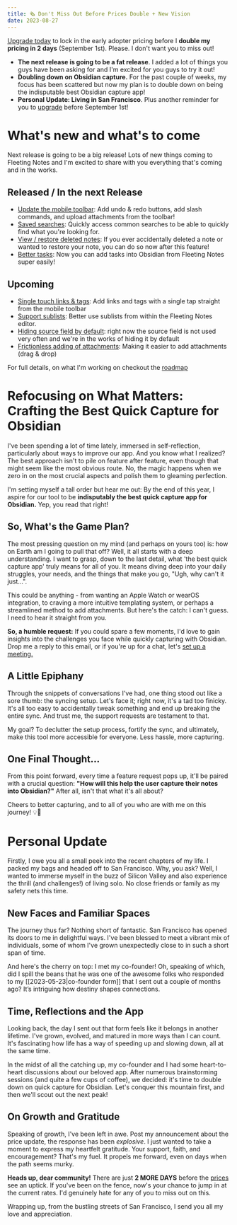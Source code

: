 ```yaml
---
title: 🗞 Don't Miss Out Before Prices Double + New Vision
date: 2023-08-27
---
```

[Upgrade today](https://www.fleetingnotes.app/pricing) to lock in the early adopter pricing before I **double my pricing in 2 days** (September 1st). Please. I don't want you to miss out!

- **The next release is going to be a fat release**. I added a lot of things you guys have been asking for and I'm excited for you guys to try it out!
- **Doubling down on Obsidian capture.** For the past couple of weeks, my focus has been scattered but now my plan is to double down on being the indisputable best Obsidian capture app!
- **Personal Update: Living in San Francisco**. Plus another reminder for you to [upgrade](https://www.fleetingnotes.app/pricing) before September 1st!

# What's new and what's to come
Next release is going to be a big release! Lots of new things coming to Fleeting Notes and I'm excited to share with you everything that's coming and in the works.

## Released / In the next Release
- [Update the mobile toolbar](https://github.com/fleetingnotes/fleeting-notes-flutter/issues/677): Add undo & redo buttons, add slash commands, and upload attachments from the toolbar!
- [Saved searches](https://github.com/fleetingnotes/fleeting-notes-flutter/issues/831): Quickly access common searches to be able to quickly find what you're looking for.
- [View / restore deleted notes](https://github.com/fleetingnotes/fleeting-notes-flutter/issues/668): If you ever accidentally deleted a note or wanted to restore your note, you can do so now after this feature!
- [Better tasks](https://github.com/fleetingnotes/fleeting-notes-flutter/issues/871): Now you can add tasks into Obsidian from Fleeting Notes super easily!

## Upcoming
- [Single touch links & tags](https://github.com/fleetingnotes/fleeting-notes-flutter/issues/723): Add links and tags with a single tap straight from the mobile toolbar
- [Support sublists](https://github.com/fleetingnotes/fleeting-notes-flutter/issues/692): Better use sublists from within the Fleeting Notes editor.
- [Hiding source field by default](https://github.com/fleetingnotes/fleeting-notes-flutter/issues/639): right now the source field is not used very often and we're in the works of hiding it by default
- [Frictionless adding of attachments](https://github.com/fleetingnotes/fleeting-notes-flutter/issues/498): Making it easier to add attachments (drag & drop)

For full details, on what I'm working on checkout the [roadmap](https://github.com/orgs/fleetingnotes/projects/1)

# Refocusing on What Matters: Crafting the Best Quick Capture for Obsidian
I've been spending a lot of time lately, immersed in self-reflection, particularly about ways to improve our app. And you know what I realized? The best approach isn't to pile on feature after feature, even though that might seem like the most obvious route. No, the magic happens when we zero in on the most crucial aspects and polish them to gleaming perfection.

I'm setting myself a tall order but hear me out: By the end of this year, I aspire for our tool to be **indisputably the best quick capture app for Obsidian.** Yep, you read that right!

## So, What's the Game Plan?

The most pressing question on my mind (and perhaps on yours too) is: how on Earth am I going to pull that off? Well, it all starts with a deep understanding. I want to grasp, down to the last detail, what 'the best quick capture app' truly means for all of you. It means diving deep into your daily struggles, your needs, and the things that make you go, "Ugh, why can't it just...".

This could be anything - from wanting an Apple Watch or wearOS integration, to craving a more intuitive templating system, or perhaps a streamlined method to add attachments. But here's the catch: I can't guess. I need to hear it straight from you.

**So, a humble request:** If you could spare a few moments, I'd love to gain insights into the challenges you face while quickly capturing with Obsidian. Drop me a reply to this email, or if you're up for a chat, let's [set up a meeting.](https://usemotion.com/meet/ithinkwong/fleeting-notes-founders?d=30) 

## A Little Epiphany

Through the snippets of conversations I've had, one thing stood out like a sore thumb: the syncing setup. Let's face it; right now, it's a tad too finicky. It's all too easy to accidentally tweak something and end up breaking the entire sync. And trust me, the support requests are testament to that.

My goal? To declutter the setup process, fortify the sync, and ultimately, make this tool more accessible for everyone. Less hassle, more capturing. 

## One Final Thought...

From this point forward, every time a feature request pops up, it'll be paired with a crucial question: **"How will this help the user capture their notes into Obsidian?"** After all, isn't that what it's all about?

Cheers to better capturing, and to all of you who are with me on this journey! 💡📖

# Personal Update

Firstly, I owe you all a small peek into the recent chapters of my life. I packed my bags and headed off to San Francisco. Why, you ask? Well, I wanted to immerse myself in the buzz of Silicon Valley and also experience the thrill (and challenges!) of living solo. No close friends or family as my safety nets this time.

## New Faces and Familiar Spaces

The journey thus far? Nothing short of fantastic. San Francisco has opened its doors to me in delightful ways. I've been blessed to meet a vibrant mix of individuals, some of whom I've grown unexpectedly close to in such a short span of time.

And here's the cherry on top: I met my co-founder! Oh, speaking of which, did I spill the beans that he was one of the awesome folks who responded to my [[2023-05-23|co-founder form]] that I sent out a couple of months ago? It’s intriguing how destiny shapes connections.

## Time, Reflections and the App

Looking back, the day I sent out that form feels like it belongs in another lifetime. I've grown, evolved, and matured in more ways than I can count. It's fascinating how life has a way of speeding up and slowing down, all at the same time.

In the midst of all the catching up, my co-founder and I had some heart-to-heart discussions about our beloved app. After numerous brainstorming sessions (and quite a few cups of coffee), we decided: it's time to double down on quick capture for Obsidian. Let's conquer this mountain first, and then we'll scout out the next peak!

## On Growth and Gratitude

Speaking of growth, I've been left in awe. Post my announcement about the price update, the response has been _explosive_. I just wanted to take a moment to express my heartfelt gratitude. Your support, faith, and encouragement? That's my fuel. It propels me forward, even on days when the path seems murky.

**Heads up, dear community!** There are just **2 MORE DAYS** before the [prices](https://www.fleetingnotes.app/pricing) see an uptick. If you've been on the fence, now's your chance to jump in at the current rates. I'd genuinely hate for any of you to miss out on this.

Wrapping up, from the bustling streets of San Francisco, I send you all my love and appreciation.